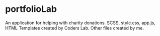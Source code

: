 # portfolioLab
An application for helping with charity donations.
SCSS, style.css, app.js, HTML Templates created by Coders Lab. Other files created by me.
